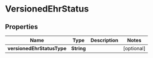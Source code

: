 # VersionedEhrStatus

## Properties
Name | Type | Description | Notes
------------ | ------------- | ------------- | -------------
**versionedEhrStatusType** | **String** |  |  [optional]

